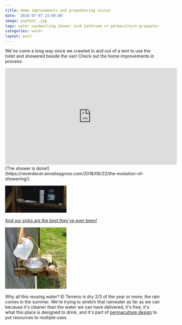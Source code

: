 ```yaml
---
title: Home improvements and graywatering vision
date: '2018-07-07 23:00:00'
image: puptent_.jpg
tags: water vandwelling shower sink bathroom rv permaculture graywater dry toilet
categories: water
layout: post
---
```


We've come a long way since we crawled in and out of a tent to use the toilet and showered beside the van! Check out the home improvements in process:
<iframe width="560" height="315" src="https://www.youtube.com/embed/i_BkL_2GB6E" frameborder="0" allow="autoplay; encrypted-media" allowfullscreen></iframe>
[The shower is done!](https://reverdecer.annalisagross.com/2018/06/22/the-evolution-of-showering/)

[![](/images/shower_.jpg)](/images/shower.jpg)

[And our sinks are the best they've ever been!](http://reverdecer.annalisagross.com/2018/07/01/sink-success/)

[![](/images/sink_.jpg)](/images/sink.jpg)

Why all this reusing water? El Terreno is dry 2/3 of the year or more; the rain comes in the summer. We're trying to stretch that rainwater as far as we can because it's cleaner than the water we can have delivered, it's free, it's what this place is designed to drink, and it's part of [permaculture design](https://reverdecer.annalisagross.com/2018/06/20/what-is-permaculture/) to put resources to multiple uses.